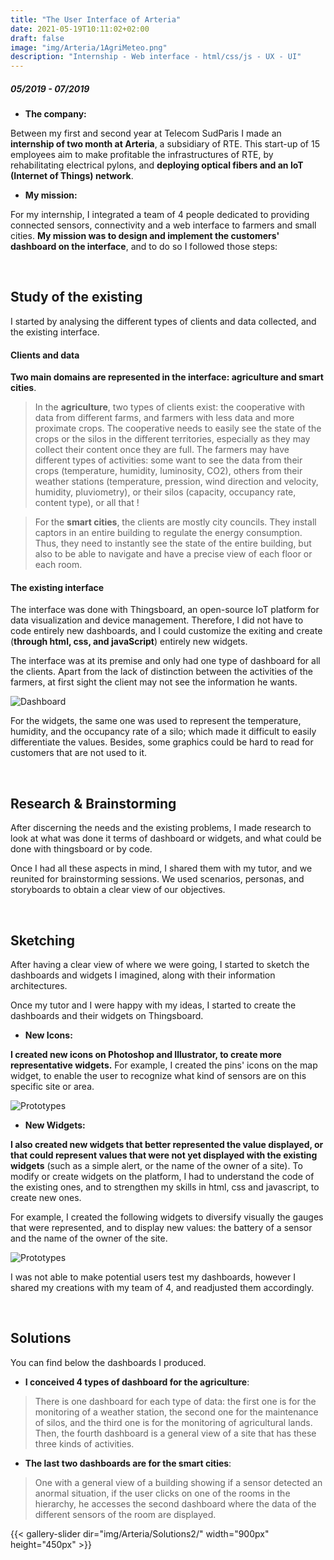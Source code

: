 ```yaml
---
title: "The User Interface of Arteria"
date: 2021-05-19T10:11:02+02:00
draft: false
image: "img/Arteria/1AgriMeteo.png"
description: "Internship - Web interface - html/css/js - UX - UI"
---
```


##### 05/2019 - 07/2019

- **The company:**

Between my first and second year at Telecom SudParis I made an **internship of two month at Arteria**, a subsidiary of RTE.
This start-up of 15 employees aim to make profitable the infrastructures of RTE, by rehabilitating electrical pylons, and **deploying optical fibers and an IoT (Internet of Things) network**.


- **My mission:**

For my internship, I integrated a team of 4 people dedicated to providing connected sensors, connectivity and a web interface to farmers and small cities.
**My mission was to design and implement the customers' dashboard on the interface**, and to do so I followed those steps:

&nbsp;

## Study of the existing

I started by analysing the different types of clients and data collected, and the existing interface.


#### Clients and data

**Two main domains are represented in the interface: agriculture and smart cities**.

> In the **agriculture**, two types of clients exist: the cooperative with data from different farms, and farmers with less data and more proximate crops.
The cooperative needs to easily see the state of the crops or the silos in the different territories, especially as they may collect their content once they are full.
The farmers may have different types of activities: some want to see the data from their crops (temperature, humidity, luminosity, CO2), others from their weather stations (temperature, pression, wind direction and velocity, humidity, pluviometry), or their silos (capacity, occupancy rate, content type), or all that !


> For the **smart cities**, the clients are mostly city councils. 
They install captors in an entire building to regulate the energy consumption. 
Thus, they need to instantly see the state of the entire building, but also to be able to navigate and have a precise view of each floor or each room.


#### The existing interface 

The interface was done with Thingsboard, an open-source IoT platform for data visualization and device management.
Therefore, I did not have to code entirely new dashboards, and I could customize the exiting and create (**through html, css, and javaScript**) entirely new widgets.

The interface was at its premise and only had one type of dashboard for all the clients.
Apart from the lack of distinction between the activities of the farmers, at first sight the client may not see the information he wants.

![Dashboard](https://ceici92.github.io/CeciliasPortofolio/img/Arteria/Screenshots/Dashboard1.JPG)


For the widgets, the same one was used to represent the temperature, humidity, and the occupancy rate of a silo; which made it difficult to easily differentiate the values.
Besides, some graphics could be hard to read for customers that are not used to it.

&nbsp;


## Research & Brainstorming

After discerning the needs and the existing problems, I made research to look at what was done it terms of dashboard or widgets, and what could be done with thingsboard or by code.


<!-- ![Moodboard](https://ceici92.github.io/CeciliasPortofolio/img/Arteria/Moodboard.JPG) -->

Once I had all these aspects in mind, I shared them with my tutor, and we reunited for brainstorming sessions.
We used scenarios, personas, and storyboards to obtain a clear view of our objectives.

&nbsp;

## Sketching

After having a clear view of where we were going, I started to sketch the dashboards and widgets I imagined, along with their information architectures.


Once my tutor and I were happy with my ideas, I started to create the dashboards and their widgets on Thingsboard.


- **New Icons:**

**I created new icons on Photoshop and Illustrator, to create more representative widgets.**
For example, I created the pins' icons on the map widget, to enable the user to recognize what kind of sensors are on this specific site or area.  

![Prototypes](https://ceici92.github.io/CeciliasPortofolio/img/Arteria/Widgets/Hand-madeIcons.JPG)


- **New Widgets:**

**I also created new widgets that better represented the value displayed, or that could represent values that were not yet displayed with the existing widgets** (such as a simple alert, or the name of the owner of a site).
To modify or create widgets on the platform, I had to understand the code of the existing ones, and to strengthen my skills in html, css and javascript, to create new ones.  


For example, I created the following widgets to diversify visually the gauges that were represented, and to display new values: the battery of a sensor and the name of the owner of the site.

![Prototypes](https://ceici92.github.io/CeciliasPortofolio/img/Arteria/Widgets/Widgets.JPG)


I was not able to make potential users test my dashboards, however I shared my creations with my team of 4, and readjusted them accordingly.

&nbsp;


## Solutions

You can find below the dashboards I produced.

<!-- ![Solutions](https://ceici92.github.io/CeciliasPortofolio/img/Arteria/Moodboard.JPG) -->


- **I conceived 4 types of dashboard for the agriculture**:

>There is one dashboard for each type of data: the first one is for the monitoring of a weather station, the second one for the maintenance of silos, and the third one is for the monitoring of agricultural lands.
Then, the fourth dashboard is a general view of a site that has these three kinds of activities.

<!-- Then, the fourth dashboard is for a cooperative, and displays the information of one of its farmers.-->


- **The last two dashboards are for the smart cities**: 
 
>One with a general view of a building showing if a sensor detected an anormal situation, if the user clicks on one of the rooms in the hierarchy, he accesses the second dashboard where the data of the different sensors of the room are displayed.


{{< gallery-slider dir="img/Arteria/Solutions2/" width="900px" height="450px" >}}




